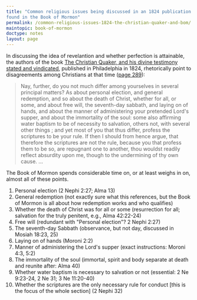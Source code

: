 ```yaml
---
title: "Common religious issues being discussed in an 1824 publication also
found in the Book of Mormon"
permalink: /common-religious-issues-1824-the-christian-quaker-and-bom/
maintopic: book-of-mormon
doctype: notes
layout: page
---
```


In discussing the idea of revelantion and whether perfection is attainable, the authors of the book [The Christian Quaker, and his divine testimony stated and vindicated](https://archive.org/embed/christianquakerh00penn), published in Philadelphia in 1824, rhetorically point to disagreements among Christians at that time ([page 289](https://archive.org/details/christianquakerh00penn/page/288/mode/2up?q=devil)):

> Nay, further, do you not much differ among yourselves in several principal matters? As about personal election, and general redemption, and so about the death of Christ, whether for all, or some, and about free will, the seventh-day sabbath, and laying on of hands, and about the manner of administering your pretended Lord's supper, and about the immortality of the soul: some also affirming water baptism to be of necessity to salvation, others not, with several other things ; and yet most of you that thus differ, profess the scriptures to be your rule. If then I should from hence argue, that therefore the scriptures are not the rule, because you that profess them to be so, are repugnant one to another, thou wouldst readily reflect absurdity upon me, though to the undermining of thy own cause. ...

The Book of Mormon spends considerable time on, or at least weighs in on,
almost all of these points.

1. Personal election (2 Nephi 2:27; Alma 13)
2. General redemption (not exactly sure what this references, but the Book of
   Mormon is all about how redemption works and who qualifies)
3. Whether the death of Christ was for all or some (resurrection for all; salvation for the truly penitent, e.g., Alma 42:22-24)
4. Free will (redundant with "Personal election"? 2 Nephi 2:27)
5. The seventh-day Sabbath (observance, but not day, discussed in Mosiah 18:23, 25)
6. Laying on of hands (Moroni 2:2)
7. Manner of administering the Lord's supper (exact instructions: Moroni 4:3, 5:2)
8. The immortality of the soul (immortal, spirit and body separate at death
   and reunite after: Alma 40)
9. Whether water baptism is necessary to salvation or not (essential: 2 Ne 9:23-24, 2 Ne 31; 3 Ne 11:20-40)
10. Whether the scriptures are the only necessary rule for conduct [this is the focus of the whole section] (2 Nephi 32)
